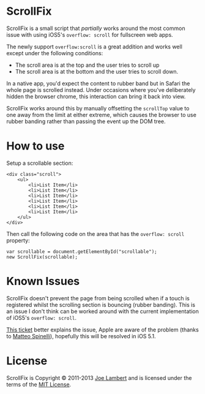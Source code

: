 # ScrollFix

ScrollFix is a small script that *partially* works around the most common issue with using iOS5's `overflow: scroll` for fullscreen web apps.

The newly support `overflow:scroll` is a great addition and works well except under the following conditions:

- 	The scroll area is at the top and the user tries to scroll up
- 	The scroll area is at the bottom and the user tries to scroll down.

In a native app, you'd expect the content to rubber band but in Safari the whole page is scrolled instead. Under occasions where you've deliberately hidden the browser chrome, this interaction can bring it back into view.

ScrollFix works around this by manually offsetting the `scrollTop` value to one away from the limit at either extreme, which causes the browser to use rubber banding rather than passing the event up the DOM tree.

# How to use

Setup a scrollable section:

	<div class="scroll">
		<ul>
			<li>List Item</li>
			<li>List Item</li>
			<li>List Item</li>
			<li>List Item</li>
			<li>List Item</li>
			<li>List Item</li>
		</ul>
	</div>

Then call the following code on the area that has the `overflow: scroll` property:

	var scrollable = document.getElementById("scrollable");
	new ScrollFix(scrollable);
	
# Known Issues

ScrollFix doesn't prevent the page from being scrolled when if a touch is registered whilst the scrolling section is bouncing (rubber banding). This is an issue I don't think can be worked around with the current implementation of iOS5's `overflow: scroll`.

[This ticket](https://github.com/joelambert/ScrollFix/issues/1#issuecomment-2421225) better explains the issue, Apple are aware of the problem (thanks to [Matteo Spinelli](http://www.twitter.com/cubiq)), hopefully this will be resolved in iOS 5.1.

# License

ScrollFix is Copyright &copy; 2011-2013 [Joe Lambert](http://www.joelambert.co.uk) and is licensed under the terms of the [MIT License](http://www.opensource.org/licenses/mit-license.php).
